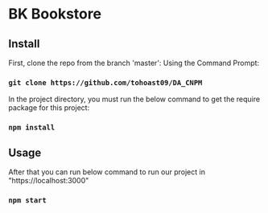 # BK Bookstore

## Install
First, clone the repo from the branch 'master':
Using the Command Prompt: 
### `git clone https://github.com/tohoast09/DA_CNPM`

In the project directory, you must run the below command to get the require package for this project:

### `npm install`
## Usage
After that you can run below command to run our project in "https://localhost:3000"
### `npm start`


